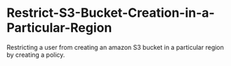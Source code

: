 # Restrict-S3-Bucket-Creation-in-a-Particular-Region
Restricting a user from creating an amazon S3 bucket in a particular region by creating a policy.
